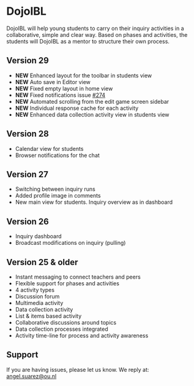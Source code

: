 DojoIBL 
========

DojoIBL will help young students to carry on their inquiry activities in a collaborative,
simple and clear way. Based on phases and activities, the students will DojoIBL as a mentor to 
structure their own process.

Version 29
----------
- **NEW** Enhanced layout for the toolbar in students view
- **NEW** Auto save in Editor view
- **NEW** Fixed empty layout in home view
- **NEW** Fixed notifications issue [#274](https://github.com/WELTEN/dojo-ibl/issues/274)
- **NEW** Automated scrolling from the edit game screen sidebar
- **NEW** Individual response cache for each activity
- **NEW** Enhanced data collection activity view in students view

Version 28
----------
- Calendar view for students
- Browser notifications for the chat

Version 27
----------
- Switching between inquiry runs
- Added profile image in comments
- New main view for students. Inquiry overview as in dashboard

Version 26
----------
- Inquiry dashboard
- Broadcast modifications on inquiry (pulling)

Version 25 & older
------------------
- Instant messaging to connect teachers and peers
- Flexible support for phases and activities
- 4 activity types
 - Discussion forum
 - Multimedia activity
 - Data collection activity
 - List & items based activity
- Collaborative discussions around topics
- Data collection processes integrated
- Activity time-line for process and activity awareness



Support
-------
If you are having issues, please let us know.
We reply at: angel.suarez@ou.nl

